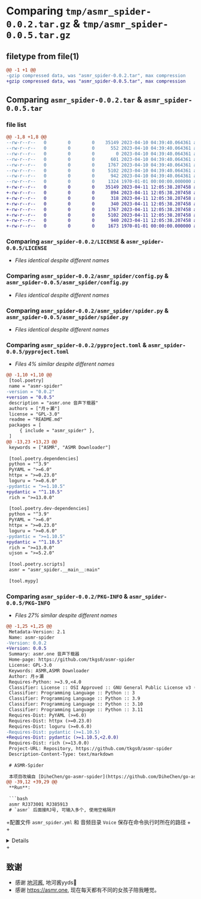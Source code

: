 # Comparing `tmp/asmr_spider-0.0.2.tar.gz` & `tmp/asmr_spider-0.0.5.tar.gz`

## filetype from file(1)

```diff
@@ -1 +1 @@
-gzip compressed data, was "asmr_spider-0.0.2.tar", max compression
+gzip compressed data, was "asmr_spider-0.0.5.tar", max compression
```

## Comparing `asmr_spider-0.0.2.tar` & `asmr_spider-0.0.5.tar`

### file list

```diff
@@ -1,8 +1,8 @@
--rw-r--r--   0        0        0    35149 2023-04-10 04:39:40.064361 asmr_spider-0.0.2/LICENSE
--rw-r--r--   0        0        0      552 2023-04-10 04:39:40.064361 asmr_spider-0.0.2/README.md
--rw-r--r--   0        0        0        0 2023-04-10 04:39:40.064361 asmr_spider-0.0.2/asmr_spider/__init__.py
--rw-r--r--   0        0        0      601 2023-04-10 04:39:40.064361 asmr_spider-0.0.2/asmr_spider/__main__.py
--rw-r--r--   0        0        0     1767 2023-04-10 04:39:40.064361 asmr_spider-0.0.2/asmr_spider/config.py
--rw-r--r--   0        0        0     5102 2023-04-10 04:39:40.064361 asmr_spider-0.0.2/asmr_spider/spider.py
--rw-r--r--   0        0        0      942 2023-04-10 04:39:40.064361 asmr_spider-0.0.2/pyproject.toml
--rw-r--r--   0        0        0     1324 1970-01-01 00:00:00.000000 asmr_spider-0.0.2/PKG-INFO
+-rw-r--r--   0        0        0    35149 2023-04-11 12:05:38.207458 asmr_spider-0.0.5/LICENSE
+-rw-r--r--   0        0        0      894 2023-04-11 12:05:38.207458 asmr_spider-0.0.5/README.md
+-rw-r--r--   0        0        0      318 2023-04-11 12:05:38.207458 asmr_spider-0.0.5/asmr_spider/__init__.py
+-rw-r--r--   0        0        0      340 2023-04-11 12:05:38.207458 asmr_spider-0.0.5/asmr_spider/__main__.py
+-rw-r--r--   0        0        0     1767 2023-04-11 12:05:38.207458 asmr_spider-0.0.5/asmr_spider/config.py
+-rw-r--r--   0        0        0     5102 2023-04-11 12:05:38.207458 asmr_spider-0.0.5/asmr_spider/spider.py
+-rw-r--r--   0        0        0      940 2023-04-11 12:05:38.207458 asmr_spider-0.0.5/pyproject.toml
+-rw-r--r--   0        0        0     1673 1970-01-01 00:00:00.000000 asmr_spider-0.0.5/PKG-INFO
```

### Comparing `asmr_spider-0.0.2/LICENSE` & `asmr_spider-0.0.5/LICENSE`

 * *Files identical despite different names*

### Comparing `asmr_spider-0.0.2/asmr_spider/config.py` & `asmr_spider-0.0.5/asmr_spider/config.py`

 * *Files identical despite different names*

### Comparing `asmr_spider-0.0.2/asmr_spider/spider.py` & `asmr_spider-0.0.5/asmr_spider/spider.py`

 * *Files identical despite different names*

### Comparing `asmr_spider-0.0.2/pyproject.toml` & `asmr_spider-0.0.5/pyproject.toml`

 * *Files 4% similar despite different names*

```diff
@@ -1,10 +1,10 @@
 [tool.poetry]
 name = "asmr-spider"
-version = "0.0.2"
+version = "0.0.5"
 description = "asmr.one 音声下载器"
 authors = ["月ヶ瀬"]
 license = "GPL-3.0"
 readme = "README.md"
 packages = [
     { include = "asmr_spider" },
 ]
@@ -13,23 +13,23 @@
 keywords = ["ASMR", "ASMR Downloader"]
 
 [tool.poetry.dependencies]
 python = "^3.9"
 PyYAML = ">=6.0"
 httpx = ">=0.23.0"
 loguru = ">=0.6.0"
-pydantic = ">=1.10.5"
+pydantic = "^1.10.5"
 rich = ">=13.0.0"
 
 [tool.poetry.dev-dependencies]
 python = "^3.9"
 PyYAML = ">=6.0"
 httpx = ">=0.23.0"
 loguru = ">=0.6.0"
-pydantic = ">=1.10.5"
+pydantic = "^1.10.5"
 rich = ">=13.0.0"
 ujson = ">=5.2.0"
 
 [tool.poetry.scripts]
 asmr = "asmr_spider.__main__:main"
 
 [tool.mypy]
```

### Comparing `asmr_spider-0.0.2/PKG-INFO` & `asmr_spider-0.0.5/PKG-INFO`

 * *Files 27% similar despite different names*

```diff
@@ -1,25 +1,25 @@
 Metadata-Version: 2.1
 Name: asmr-spider
-Version: 0.0.2
+Version: 0.0.5
 Summary: asmr.one 音声下载器
 Home-page: https://github.com/tkgs0/asmr-spider
 License: GPL-3.0
 Keywords: ASMR,ASMR Downloader
 Author: 月ヶ瀬
 Requires-Python: >=3.9,<4.0
 Classifier: License :: OSI Approved :: GNU General Public License v3 (GPLv3)
 Classifier: Programming Language :: Python :: 3
 Classifier: Programming Language :: Python :: 3.9
 Classifier: Programming Language :: Python :: 3.10
 Classifier: Programming Language :: Python :: 3.11
 Requires-Dist: PyYAML (>=6.0)
 Requires-Dist: httpx (>=0.23.0)
 Requires-Dist: loguru (>=0.6.0)
-Requires-Dist: pydantic (>=1.10.5)
+Requires-Dist: pydantic (>=1.10.5,<2.0.0)
 Requires-Dist: rich (>=13.0.0)
 Project-URL: Repository, https://github.com/tkgs0/asmr-spider
 Description-Content-Type: text/markdown
 
 # ASMR-Spider
 
 本项目改编自 [DiheChen/go-asmr-spider](https://github.com/DiheChen/go-asmr-spider/tree/python)
@@ -39,12 +39,29 @@
 **Run**:
 
 ```bash
 asmr RJ373001 RJ385913
 # `asmr` 后面接RJ号, 可输入多个, 使用空格隔开
 ```
 
+配置文件 `asmr_spider.yml` 和 音频目录 `Voice` 保存在命令执行时所在的路径
+
+<details>
+  <summary>Import</summary>
+
+```python3
+from asmr_spider import dload
+
+async def demo():
+    args = ['RJ373001', 'RJ385913']
+    await dload(args)
+```
+
+`asmr_spider.yml` 和 `Voice` 将保存在你自己的项目根路径
+
+</details>
+
 ## 致谢
 
 - 感谢 [地河酱](https://github.com/DiheChen), 地河酱yyds🤗
 - 感谢 <https://asmr.one>, 现在每天都有不同的女孩子陪我睡觉。
```

